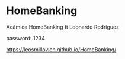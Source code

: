 # HomeBanking
Acámica HomeBanking ft Leonardo Rodriguez 

password: 1234

https://leosmillovich.github.io/HomeBanking/
